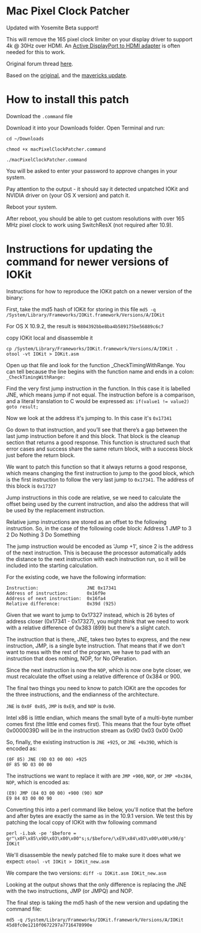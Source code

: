 Mac Pixel Clock Patcher
=====

Updated with Yosemite Beta support!

This will remove the 165 pixel clock limiter on your display driver to support 4k @ 30Hz over HDMI.
An [Active DisplayPort to HDMI adapter](http://www.amazon.com/gp/product/B00DOZHLAA/ref=as_li_tl?ie=UTF8&camp=1789&creative=9325&creativeASIN=B00DOZHLAA&linkCode=as2&tag=makeramencom-20&linkId=TR5RNZEM24Z7KP7N) is often needed for this to work.

Original forum thread [here](https://github.com/vinc3m1/mac-pixel-clock-patch).

Based on the [original](https://code.google.com/p/mac-pixel-clock-patch/wiki/Documentation), and the [mavericks update](https://code.google.com/r/douglas-mac-pixel-clock-patch/).




How to install this patch
=====

Download the `.command` file

Download it into your Downloads folder. Open Terminal and run:

```
cd ~/Downloads

chmod +x macPixelClockPatcher.command

./macPixelClockPatcher.command

```

You will be asked to enter your password to approve changes in your system.

Pay attention to the output - it should say it detected unpatched IOKit and NVIDIA driver on (your OS X version) and patch it.

Reboot your system.

After reboot, you should be able to get custom resolutions with over 165 MHz pixel clock to work using SwitchResX (not required after 10.9).


Instructions for updating the command for newer versions of IOKit
=====

Instructions for how to reproduce the IOKit patch on a newer version of the
binary:

First, take the md5 hash of IOKit for storing in this file
`md5 -q /System/Library/Frameworks/IOKit.framework/Versions/A/IOKit`

For OS X 10.9.2, the result is
`9804392bbe8ba4b589175be56889c6c7`

copy IOKit local and disassemble it
```
cp /System/Library/Frameworks/IOKit.framework/Versions/A/IOKit .
otool -vt IOKit > IOKit.asm
```

Open up that file and look for the function _CheckTimingWithRange.  You can
tell because the line begins with the function name and ends in a colon:
`_CheckTimingWithRange:`

Find the very first jump instruction in the function. In this case it is
labelled JNE, which means jump if not equal.  The instruction before is
a comparison, and a literal translation to C would be expressed as:
`if(value1 != value2) goto result;`

Now we look at the address it's jumping to.  In this case it's `0x17341`

Go down to that instruction, and you’ll see that there’s a gap between the
last jump instruction before it and this block.  That block is the cleanup
section that returns a good response.  This function is structured such that
error cases and success share the same return block, with a success block
just before the return block.

We want to patch this function so that it always returns a good response,
which means changing the first instruction to jump to the good block, which is
the first instruction to follow the very last jump to `0x17341`.  The address
of this block is `0x17327`

Jump instructions in this code are relative, se we need to calculate the
offset being used by the current instruction, and also the address that will
be used by the replacement instruction.

Relative jump instructions are stored as an offset to the following
instruction. So, in the case of the following code block:
Address
      1  JMP to 3
      2  Do Nothing
      3  Do Something

The jump instruction would be encoded as 'Jump +1', since 2 is the address of
the next instruction.  This is because the processor automatically adds the
distance to the next instruction with each instruction run, so it will be
included into the starting calculation.

For the existing code, we have the following information:
```
Instruction:                  JNE 0x17341
Address of instruction:       0x16f9e
Address of next instruction:  0x16fa4
Relative difference:          0x39d (925)
```

Given that we want to jump to 0x17327 instead, which is 26 bytes of address
closer (0x17341 - 0x17327), you might think that we need to work with
a relative difference of 0x383 (899) but there's a slight catch.

The instruction that is there, JNE, takes two bytes to express, and the new
instruction, JMP, is a single byte instruction.  That means that if we don't
want to mess with the rest of the program, we have to pad with an instruction
that does nothing, NOP, for No OPeration.

Since the next instruction is now the `NOP`, which is now one byte closer, we
must recalculate the offset using a relative difference of 0x384 or 900.

The final two things you need to know to patch IOKit are the opcodes for the
three instructions, and the endianness of the architecture.

`JNE` is `0x0F 0x85`, `JMP` is `0xE9`, and `NOP` is `0x90`.

Intel x86 is little endian, which means the small byte of a multi-byte number
comes first (the little end comes first). This means that the four byte
offset 0x0000039D will be in the instruction stream as 0x9D 0x03 0x00 0x00

So, finally, the existing instruction is `JNE +925`, or `JNE +0x39D`, which is
encoded as:
```
(0F 85) JNE (9D 03 00 00) +925
0F 85 9D 03 00 00
```

The instructions we want to replace it with are `JMP +900`, `NOP`, or `JMP +0x384`,
`NOP`, which is encoded as:
```
(E9) JMP (84 03 00 00) +900 (90) NOP
E9 84 03 00 00 90
```

Converting this into a perl command like below, you'll notice that the before
and after bytes are exactly the same as in the 10.9.1 version.  We test this
by patching the local copy of IOKit with thw following command

`perl -i.bak -pe '$before = qr"\x0F\x85\x9D\x03\x00\x00"s;s/$before/\xE9\x84\x03\x00\x00\x90/g'  IOKit`

We'll disassemble the newly patched file to make sure it does what we expect:
`otool -vt IOKit > IOKit_new.asm`

We compare the two versions:
`diff -u IOKit.asm IOKit_new.asm`

Looking at the output shows that the only difference is replacing the JNE
with the two instructions, JMP (or JMPQ) and NOP.

The final step is taking the md5 hash of the new version and updating the command file:
```
md5 -q /System/Library/Frameworks/IOKit.framework/Versions/A/IOKit
45d8fc0e1210f0672297a7716478990e
```
